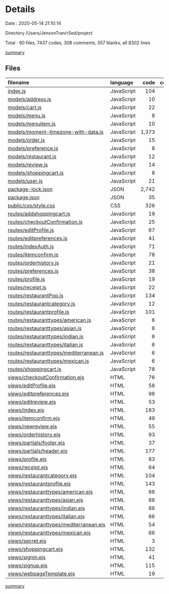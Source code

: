# Details

Date : 2020-05-14 21:10:14

Directory /Users/JensonTran/rSed/project

Total : 60 files,  7437 codes, 308 comments, 557 blanks, all 8302 lines

[summary](results.md)

## Files
| filename | language | code | comment | blank | total |
| :--- | :--- | ---: | ---: | ---: | ---: |
| [index.js](/index.js) | JavaScript | 104 | 3 | 14 | 121 |
| [models/address.js](/models/address.js) | JavaScript | 10 | 0 | 2 | 12 |
| [models/cart.js](/models/cart.js) | JavaScript | 22 | 3 | 3 | 28 |
| [models/menu.js](/models/menu.js) | JavaScript | 8 | 3 | 2 | 13 |
| [models/menuitem.js](/models/menuitem.js) | JavaScript | 10 | 0 | 2 | 12 |
| [models/moment-timezone-with-data.js](/models/moment-timezone-with-data.js) | JavaScript | 1,373 | 46 | 121 | 1,540 |
| [models/order.js](/models/order.js) | JavaScript | 15 | 0 | 2 | 17 |
| [models/preference.js](/models/preference.js) | JavaScript | 8 | 0 | 2 | 10 |
| [models/restaurant.js](/models/restaurant.js) | JavaScript | 12 | 0 | 1 | 13 |
| [models/review.js](/models/review.js) | JavaScript | 14 | 0 | 2 | 16 |
| [models/shoppingcart.js](/models/shoppingcart.js) | JavaScript | 8 | 0 | 2 | 10 |
| [models/user.js](/models/user.js) | JavaScript | 21 | 0 | 3 | 24 |
| [package-lock.json](/package-lock.json) | JSON | 2,742 | 0 | 1 | 2,743 |
| [package.json](/package.json) | JSON | 35 | 0 | 1 | 36 |
| [public/css/style.css](/public/css/style.css) | CSS | 326 | 2 | 55 | 383 |
| [routes/addshoppingcart.js](/routes/addshoppingcart.js) | JavaScript | 19 | 0 | 4 | 23 |
| [routes/checkoutConfirmation.js](/routes/checkoutConfirmation.js) | JavaScript | 25 | 0 | 5 | 30 |
| [routes/editProfile.js](/routes/editProfile.js) | JavaScript | 67 | 2 | 5 | 74 |
| [routes/editpreferences.js](/routes/editpreferences.js) | JavaScript | 41 | 0 | 9 | 50 |
| [routes/indexAuth.js](/routes/indexAuth.js) | JavaScript | 71 | 4 | 8 | 83 |
| [routes/itemconfirm.js](/routes/itemconfirm.js) | JavaScript | 78 | 6 | 6 | 90 |
| [routes/orderhistory.js](/routes/orderhistory.js) | JavaScript | 21 | 0 | 5 | 26 |
| [routes/preferences.js](/routes/preferences.js) | JavaScript | 38 | 14 | 4 | 56 |
| [routes/profile.js](/routes/profile.js) | JavaScript | 19 | 2 | 5 | 26 |
| [routes/receipt.js](/routes/receipt.js) | JavaScript | 22 | 20 | 7 | 49 |
| [routes/restaurantPop.js](/routes/restaurantPop.js) | JavaScript | 134 | 0 | 12 | 146 |
| [routes/restaurantcategory.js](/routes/restaurantcategory.js) | JavaScript | 12 | 0 | 4 | 16 |
| [routes/restaurantprofile.js](/routes/restaurantprofile.js) | JavaScript | 101 | 7 | 10 | 118 |
| [routes/restauranttypes/american.js](/routes/restauranttypes/american.js) | JavaScript | 6 | 0 | 4 | 10 |
| [routes/restauranttypes/asian.js](/routes/restauranttypes/asian.js) | JavaScript | 6 | 0 | 4 | 10 |
| [routes/restauranttypes/indian.js](/routes/restauranttypes/indian.js) | JavaScript | 6 | 0 | 4 | 10 |
| [routes/restauranttypes/italian.js](/routes/restauranttypes/italian.js) | JavaScript | 6 | 0 | 4 | 10 |
| [routes/restauranttypes/mediterranean.js](/routes/restauranttypes/mediterranean.js) | JavaScript | 6 | 0 | 4 | 10 |
| [routes/restauranttypes/mexican.js](/routes/restauranttypes/mexican.js) | JavaScript | 6 | 0 | 4 | 10 |
| [routes/shoppingcart.js](/routes/shoppingcart.js) | JavaScript | 78 | 2 | 7 | 87 |
| [views/checkoutConfirmation.ejs](/views/checkoutConfirmation.ejs) | HTML | 76 | 6 | 15 | 97 |
| [views/editProfile.ejs](/views/editProfile.ejs) | HTML | 58 | 6 | 7 | 71 |
| [views/editpreferences.ejs](/views/editpreferences.ejs) | HTML | 98 | 12 | 8 | 118 |
| [views/editreview.ejs](/views/editreview.ejs) | HTML | 53 | 6 | 6 | 65 |
| [views/index.ejs](/views/index.ejs) | HTML | 183 | 23 | 19 | 225 |
| [views/itemconfirm.ejs](/views/itemconfirm.ejs) | HTML | 49 | 7 | 11 | 67 |
| [views/newreview.ejs](/views/newreview.ejs) | HTML | 55 | 6 | 6 | 67 |
| [views/orderhistory.ejs](/views/orderhistory.ejs) | HTML | 93 | 7 | 6 | 106 |
| [views/partials/footer.ejs](/views/partials/footer.ejs) | HTML | 37 | 0 | 0 | 37 |
| [views/partials/header.ejs](/views/partials/header.ejs) | HTML | 177 | 36 | 10 | 223 |
| [views/profile.ejs](/views/profile.ejs) | HTML | 83 | 6 | 11 | 100 |
| [views/receipt.ejs](/views/receipt.ejs) | HTML | 64 | 6 | 15 | 85 |
| [views/restaurantcategory.ejs](/views/restaurantcategory.ejs) | HTML | 104 | 5 | 14 | 123 |
| [views/restaurantprofile.ejs](/views/restaurantprofile.ejs) | HTML | 143 | 5 | 10 | 158 |
| [views/restauranttypes/american.ejs](/views/restauranttypes/american.ejs) | HTML | 66 | 5 | 7 | 78 |
| [views/restauranttypes/asian.ejs](/views/restauranttypes/asian.ejs) | HTML | 66 | 5 | 8 | 79 |
| [views/restauranttypes/indian.ejs](/views/restauranttypes/indian.ejs) | HTML | 66 | 5 | 9 | 80 |
| [views/restauranttypes/italian.ejs](/views/restauranttypes/italian.ejs) | HTML | 66 | 5 | 8 | 79 |
| [views/restauranttypes/mediterranean.ejs](/views/restauranttypes/mediterranean.ejs) | HTML | 54 | 5 | 9 | 68 |
| [views/restauranttypes/mexican.ejs](/views/restauranttypes/mexican.ejs) | HTML | 66 | 5 | 10 | 81 |
| [views/secret.ejs](/views/secret.ejs) | HTML | 3 | 0 | 4 | 7 |
| [views/shoppingcart.ejs](/views/shoppingcart.ejs) | HTML | 132 | 7 | 10 | 149 |
| [views/signin.ejs](/views/signin.ejs) | HTML | 41 | 7 | 10 | 58 |
| [views/signup.ejs](/views/signup.ejs) | HTML | 115 | 8 | 7 | 130 |
| [views/webpageTemplate.ejs](/views/webpageTemplate.ejs) | HTML | 19 | 11 | 9 | 39 |

[summary](results.md)